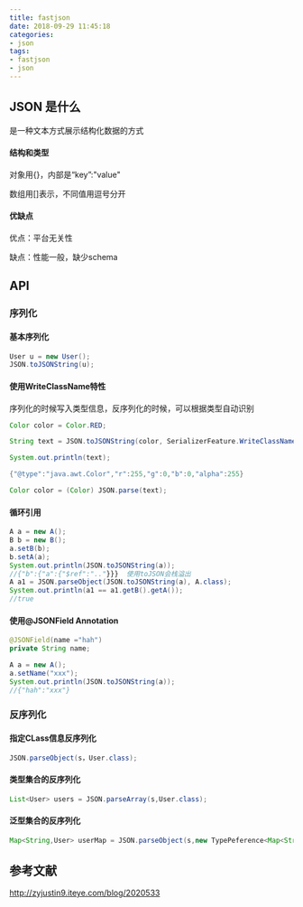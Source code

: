 ```yaml
---
title: fastjson
date: 2018-09-29 11:45:18
categories:
- json
tags:
- fastjson
- json
---
```


## JSON 是什么

是一种文本方式展示结构化数据的方式

#### 结构和类型

对象用{}，内部是“key”:"value"

数组用[]表示，不同值用逗号分开

#### 优缺点

优点：平台无关性

缺点：性能一般，缺少schema

## API 

### 序列化

#### 基本序列化

```java
User u = new User();
JSON.toJSONString(u);
```

#### 使用WriteClassName特性

序列化的时候写入类型信息，反序列化的时候，可以根据类型自动识别

```java
Color color = Color.RED;

String text = JSON.toJSONString(color, SerializerFeature.WriteClassName);

System.out.println(text);

{"@type":"java.awt.Color","r":255,"g":0,"b":0,"alpha":255}

Color color = (Color) JSON.parse(text);
```

#### 循环引用

```java
A a = new A();
B b = new B();
a.setB(b);
b.setA(a);
System.out.println(JSON.toJSONString(a));
//{"b":{"a":{"$ref":".."}}}  使用toJSON会栈溢出
A a1 = JSON.parseObject(JSON.toJSONString(a), A.class);
System.out.println(a1 == a1.getB().getA());
//true
```

#### 使用@JSONField Annotation

```java
@JSONField(name ="hah")
private String name;

A a = new A();
a.setName("xxx");
System.out.println(JSON.toJSONString(a));
//{"hah":"xxx"}
```



### 反序列化

#### 指定CLass信息反序列化

```java
JSON.parseObject(s，User.class);
```

#### 类型集合的反序列化

```java
List<User> users = JSON.parseArray(s,User.class);
```

#### 泛型集合的反序列化

```java
Map<String,User> userMap = JSON.parseObject(s,new TypePeference<Map<String,User>>(){});
```



## 参考文献



[1]: http://kimmking.github.io/2017/06/06/json-best-practice/	"json最佳实践"
[2]: https://blog.csdn.net/qq_35873847/article/details/78850528	"解决FastJson中“$ref 循环引用”的问题&lt;三种方式对应不同需求&gt;"

http://zyjustin9.iteye.com/blog/2020533